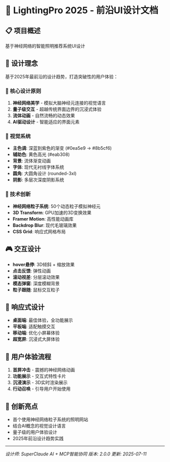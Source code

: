 
# 🎨 LightingPro 2025 - 前沿UI设计文档

## 📋 项目概述
基于神经网络的智能照明推荐系统UI设计

## 🎯 设计理念
基于2025年最前沿的设计趋势，打造突破性的用户体验：

### 🌟 核心设计原则
1. **神经网络美学** - 模拟大脑神经元连接的视觉语言
2. **量子级交互** - 超越传统界面边界的沉浸式体验
3. **流体动画** - 自然流畅的动态效果
4. **AI驱动设计** - 智能适应的界面元素

### 🎨 视觉系统
- **主色调**: 深蓝到紫色的渐变 (#0ea5e9 → #8b5cf6)
- **辅助色**: 黄色高光 (#eab308)
- **背景**: 流体渐变动画
- **字体**: 现代无衬线字体系统
- **圆角**: 大圆角设计 (rounded-3xl)
- **阴影**: 多层次深度阴影系统

### 🚀 技术创新
- **神经网络粒子系统**: 50个动态粒子模拟神经元
- **3D Transform**: GPU加速的3D变换效果
- **Framer Motion**: 高性能动画库
- **Backdrop Blur**: 现代毛玻璃效果
- **CSS Grid**: 响应式网格布局

## 🎮 交互设计
- **hover悬停**: 3D倾斜 + 缩放效果
- **点击反馈**: 弹性动画
- **滚动视差**: 分层滚动效果
- **模态弹窗**: 深度模糊背景
- **粒子跟随**: 鼠标交互粒子

## 📱 响应式设计
- **桌面端**: 最佳体验，全功能展示
- **平板端**: 适配触摸交互
- **移动端**: 优化小屏幕体验
- **超宽屏**: 沉浸式大屏体验

## 🎯 用户体验流程
1. **首屏冲击** - 震撼的神经网络动画
2. **功能展示** - 交互式特性卡片
3. **沉浸演示** - 3D实时渲染展示
4. **行动召唤** - 引导用户开始使用

## 🌟 创新亮点
- 首个使用神经网络粒子系统的照明网站
- 结合AI概念的视觉设计语言
- 量子级的用户体验设计
- 2025年前沿设计趋势实践

---
*设计师: SuperClaude AI + MCP智能协同*
*版本: 2.0.0*
*更新: 2025-07-11*
